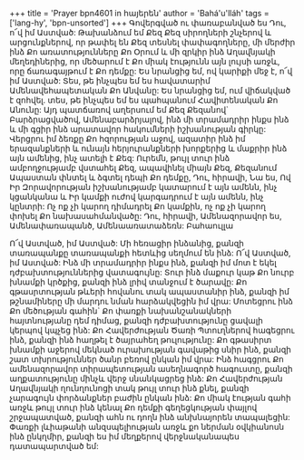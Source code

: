 +++
title = 'Prayer bpn4601 in հայերեն'
author = 'Bahá'u'lláh'
tags = ['lang-hy', 'bpn-unsorted']
+++
Գովերգված ու փառաբանված ես Դու, ո՜վ իմ Աստված: Թախանձում եմ Քեզ Քեզ սիրողների շնչերով և արցունքներով, որ թափել են Քեզ տեսնել փափագողները, մի մերժիր ինձ Քո առատությունները Քո Օրում և մի զրկիր ինձ Աղավնյակի մեղեդիներից, որ մեծարում է Քո միակ էությունն այն լույսի առջև, որը ճառագայթում է Քո դեմքը: Ես նրանցից եմ, ով կարիքի մեջ է, ո՜վ իմ Աստված: Տես, թե ինչպես եմ ես հավատարիմ Ամենավեհապետական Քո Անվանը: Ես նրանցից եմ, ում վիճակված է զոհվել. տես, թե ինչպես եմ ես պահպանում Հավիտենական Քո Անունը: Այդ պատճառով աղերսում եմ Քեզ Քեզանով` Բարձրացվածով, Ամենաբարձրյալով, ինձ մի տրամադրիր ինքս ինձ և մի գցիր ինձ արատավոր հակումների իշխանության գիրկը: Վերցրու իմ ձեռքը Քո հզորության աջով, ազատիր ինձ իմ երազանքների և ունայն հերյուրանքների խորքերից և մաքրիր ինձ այն ամենից, ինչ ատելի է Քեզ:
	Ուրեմն, թույլ տուր ինձ ամբողջությամբ վստահել Քեզ, ապավինել միայն Քեզ, Քեզանում Ապաստան փնտել և ձգտել դեպի Քո դեմքը, Դու, հիրավի, Նա ես, Ով Իր Զորավորության իշխանությամբ կատարում է այն ամենն, ինչ կցանկանա և Իր կամքի ուժով կարգադրում է այն ամենն, ինչ կընտրի: Ոչ ոք չի կարող դիմադրել Քո կամքին, ոչ ոք չի կարող փոխել Քո նախասահմանվածը: Դու, հիրավի, Ամենազորավոր ես, Ամենափառապանծ, Ամենաառատաձեռն:
Բահաուլլա
	
Ո՜վ Աստված, իմ Աստված: Մի հեռացիր ինձանից, քանզի տառապանքը տառապանքի հետևից սեղմում են ինձ: Ո՜վ Աստված, իմ Աստված: Ինձ մի տրամադրիր ինքս ինձ, քանզի իմ մոտ է եկել դժբախտություններից վատագույնը: Տուր ինձ մաքուր կաթ Քո նուրբ խնամքի կրծքից, քանզի ինձ լրիվ տանջում է ծարավը: Քո գթասրտության թևերի հովանու տակ ապաստանիր ինձ, քանզի իմ թշնամիները մի մարդու նման հարձակվեցին իմ վրա: Մոտեցրու ինձ Քո մեծության գահին` Քո փառքի նախանշանակների հայտնությանը դեմ դիմաց, քանզի դժբախտությունը ցավալի կերպով կպչեց ինձ: Քո Հավերժության Ծառի Պտուղներով հագեցրու ինձ, քանզի ինձ հաղթել է ծայրահեղ թուլությունը: Քո գթասիրտ խնամքի աջերով մեկնած ուրախության գավաթից սնիր ինձ, քանզի շատ տխրություններ ծանր բեռով ընկան իմ վրա: Ինձ հագցրու Քո ամենազորավոր տիրապետության ասեղնագործ հագուստը, քանզի աղքատությունը մինչև վերջ սնանկացրեց ինձ: Քո Հավերժության Աղավնյակի ղունղունոցի տակ թույլ տուր ինձ քնել, քանզի չարագույն փորձանքներ բաժին ընկան ինձ: Քո միակ էության գահի առջև թույլ տուր ինձ կենալ Քո դեմքի գեղեցկության փայլով շրջապատված, քանզի ահն ու դողն ինձ անխնայորեն տապալեցին: Փառքի լևիաթանի անզսպելիության առջև քո ներման օվկիանոսն ինձ ընկղմիր, քանզի ես իմ մեղքերով վերջնականապես դատապարտված եմ:
